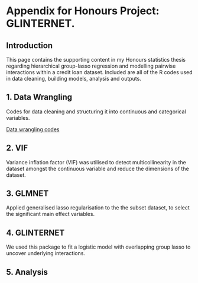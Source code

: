 # Appendix for Honours Project: GLINTERNET.

## Introduction
This page contains the supporting content in my Honours statistics thesis regarding hierarchical group-lasso 
regression and modelling pairwise interactions within a credit loan dataset. Included are all of the R codes 
used in data cleaning, building models, analysis and outputs.

## 1. Data Wrangling 
Codes for data cleaning and structuring it into continuous and categorical variables.

[Data wrangling codes](https://github.com/debl9/Honours_glinternet/blob/master/Rcodes/code1_data_wrangling.R)

## 2. VIF 
Variance inflation factor (VIF) was utilised to detect multicollinearity in the dataset amongst the continuous
variable and reduce the dimensions of the dataset. 

## 3. GLMNET 
Applied generalised lasso regularisation to the the subset dataset, to select the significant main effect 
variables. 

## 4. GLINTERNET
We used this package to fit a logistic model with overlapping group lasso to uncover underlying interactions. 

## 5. Analysis 
